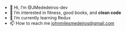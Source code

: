 - 👋 Hi, I’m @JMededeiros-dev
- 👀 I’m interested in fitness, good books, and **clean code**
- 🌱 I’m currently learning Redux
- 📫 How to reach me johnmilesmedeiros@gmail.com

<!---
JMedeiros-dev/JMedeiros-dev is a ✨ special ✨ repository because its `README.md` (this file) appears on your GitHub profile.
You can click the Preview link to take a look at your changes.
--->
